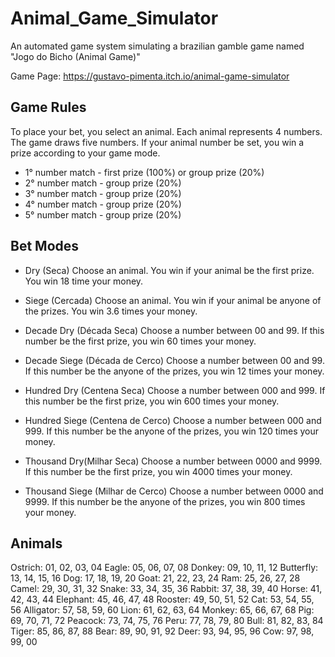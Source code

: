 # Animal_Game_Simulator

An automated game system simulating a brazilian gamble game named "Jogo do Bicho (Animal Game)"

Game Page: https://gustavo-pimenta.itch.io/animal-game-simulator

## Game Rules 

To place your bet, you select an animal.
Each animal represents 4 numbers.
The game draws five numbers.
If your animal number be set, you win a prize according to your game mode.

- 1° number match  - first prize (100%) or group prize (20%)
- 2° number match  - group prize (20%)
- 3° number match  - group prize (20%)
- 4° number match  - group prize (20%)
- 5° number match  - group prize (20%)
  

## Bet Modes

- Dry (Seca) 
Choose an animal.
You win if your animal be the first prize. 
You win 18 time your money.

- Siege (Cercada) 
Choose an animal.
You win if your animal be anyone of the prizes.
You win 3.6 times your money.

- Decade Dry (Década Seca) 
Choose a number between 00 and 99.
If this number be the first prize, you win 60 times your money.

- Decade Siege (Década de Cerco) 
Choose a number between 00 and 99.
If this number be the anyone of the prizes, you win 12 times your money.

- Hundred Dry (Centena Seca) 
Choose a number between 000 and 999.
If this number be the first prize, you win 600 times your money.

- Hundred Siege (Centena de Cerco) 
Choose a number between 000 and 999.
If this number be the anyone of the prizes, you win 120 times your money.

- Thousand Dry(Milhar Seca) 
Choose a number between 0000 and 9999.
If this number be the first prize, you win 4000 times your money.

- Thousand Siege (Milhar de Cerco) 
Choose a number between 0000 and 9999.
If this number be the anyone of the prizes, you win 800 times your money.

## Animals

Ostrich: 01, 02, 03, 04
Eagle: 05, 06, 07, 08
Donkey: 09, 10, 11, 12
Butterfly: 13, 14, 15, 16
Dog: 17, 18, 19, 20
Goat: 21, 22, 23, 24
Ram: 25, 26, 27, 28
Camel: 29, 30, 31, 32
Snake: 33, 34, 35, 36
Rabbit: 37, 38, 39, 40
Horse: 41, 42, 43, 44
Elephant: 45, 46, 47, 48
Rooster: 49, 50, 51, 52
Cat: 53, 54, 55, 56
Alligator: 57, 58, 59, 60
Lion: 61, 62, 63, 64
Monkey: 65, 66, 67, 68
Pig: 69, 70, 71, 72
Peacock: 73, 74, 75, 76
Peru: 77, 78, 79, 80
Bull: 81, 82, 83, 84
Tiger: 85, 86, 87, 88
Bear: 89, 90, 91, 92
Deer: 93, 94, 95, 96
Cow: 97, 98, 99, 00
